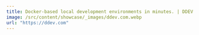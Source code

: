 ```yaml
---
title: Docker-based local development environments in minutes. | DDEV
image: /src/content/showcase/_images/ddev.com.webp
url: "https://ddev.com"
---
```

